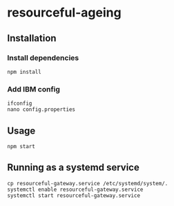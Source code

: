 # resourceful-ageing

## Installation

### Install dependencies

```shell
npm install
```

### Add IBM config

```shell
ifconfig
nano config.properties
```

## Usage

```shell
npm start
```

## Running as a systemd service

```
cp resourceful-gateway.service /etc/systemd/system/.
systemctl enable resourceful-gateway.service
systemctl start resourceful-gateway.service
```

